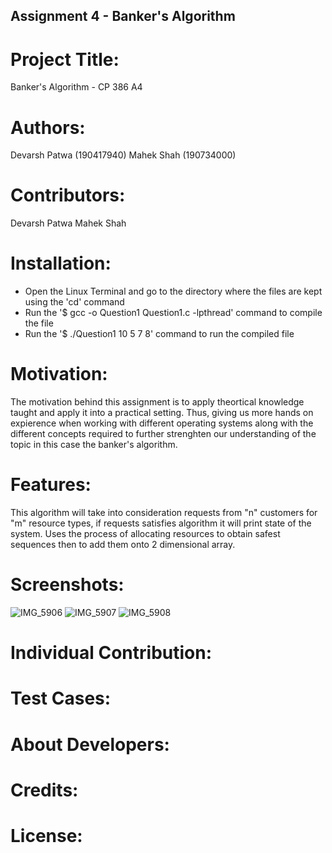 ## Assignment 4 - Banker's Algorithm

# Project Title:
Banker's Algorithm - CP 386 A4

# Authors: 
Devarsh Patwa (190417940)
Mahek Shah (190734000)

# Contributors: 
Devarsh Patwa 
Mahek Shah

# Installation:
- Open the Linux Terminal and go to the directory where the files are kept using the 'cd' command
- Run the '$ gcc -o Question1 Question1.c -lpthread' command to compile the file
- Run the '$ ./Question1 10 5 7 8' command to run the compiled file

# Motivation: 
The motivation behind this assignment is to apply theortical knowledge taught and apply it into a practical setting. Thus, giving us more hands on expierence when working with different operating systems along with the different concepts required to further strenghten our understanding of the topic in this case the banker's algorithm.

# Features: 
This algorithm will take into consideration requests from "n" customers for "m" resource types, if requests satisfies algorithm it will print state of the system. Uses the process of allocating resources to obtain safest sequences then to add them onto 2 dimensional array.

# Screenshots:
![IMG_5906](https://user-images.githubusercontent.com/75551489/127713313-dfe5e8d6-d4c4-459d-a122-22943c591181.jpeg)
![IMG_5907](https://user-images.githubusercontent.com/75551489/127713318-1719452b-db76-493f-a217-fa005f16d94f.jpeg)
![IMG_5908](https://user-images.githubusercontent.com/75551489/127713319-6627661b-d7a0-4ffa-a9be-39b77603c541.jpeg)

# Individual Contribution:

# Test Cases:

# About Developers:

# Credits:

# License: 
